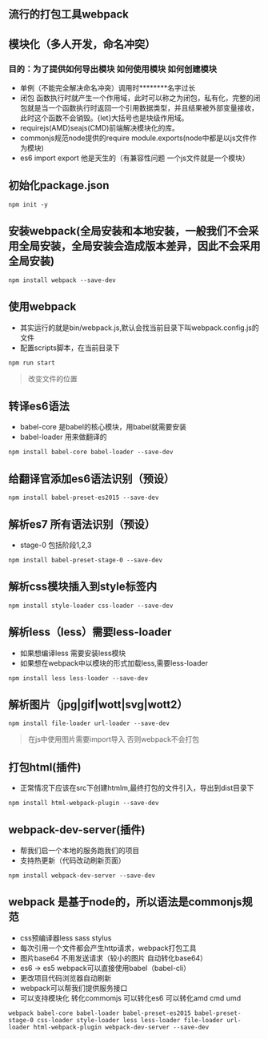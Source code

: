## 流行的打包工具webpack

## 模块化（多人开发，命名冲突）
### 目的：为了提供如何导出模块 如何使用模块 如何创建模块
- 单例（不能完全解决命名冲突）调用时********名字过长
- 闭包 函数执行时就产生一个作用域，此时可以称之为闭包，私有化，完整的闭包就是当一个函数执行时返回一个引用数据类型，并且结果被外部变量接收，此时这个函数不会销毁。{let}大括号也是块级作用域。
- requirejs(AMD)seajs(CMD)前端解决模块化的库。
- commonjs规范node提供的require module.exports(node中都是以js文件作为模块)
- es6 import export 他是天生的（有兼容性问题 一个js文件就是一个模块）

## 初始化package.json
```
npm init -y
```
## 安装webpack(全局安装和本地安装，一般我们不会采用全局安装，全局安装会造成版本差异，因此不会采用全局安装)
```
npm install webpack --save-dev
```
## 使用webpack
- 其实运行的就是bin/webpack.js,默认会找当前目录下叫webpack.config.js的文件
- 配置scripts脚本，在当前目录下
```
npm run start
```
> 改变文件的位置
## 转译es6语法
- babel-core 是babel的核心模块，用babel就需要安装
- babel-loader 用来做翻译的
```
npm install babel-core babel-loader --save-dev
```
## 给翻译官添加es6语法识别（预设）
```
npm install babel-preset-es2015 --save-dev
```
## 解析es7 所有语法识别（预设）
- stage-0 包括阶段1,2,3
```
npm install babel-preset-stage-0 --save-dev
```
## 解析css模块插入到style标签内
```
npm install style-loader css-loader --save-dev
```
## 解析less（less）需要less-loader
- 如果想编译less 需要安装less模块
- 如果想在webpack中以模块的形式加载less,需要less-loader
```
npm install less less-loader --save-dev
```
## 解析图片（jpg|gif|wott|svg|wott2）
```
npm install file-loader url-loader --save-dev
```
> 在js中使用图片需要import导入 否则webpack不会打包
## 打包html(插件)
- 正常情况下应该在src下创建htmlm,最终打包的文件引入，导出到dist目录下
```
npm install html-webpack-plugin --save-dev
```
## webpack-dev-server(插件)
- 帮我们启一个本地的服务跑我们的项目
- 支持热更新（代码改动刷新页面）
```
npm install webpack-dev-server --save-dev
```
## webpack 是基于node的，所以语法是commonjs规范
- css预编译器less sass stylus
- 每次引用一个文件都会产生http请求，webpack打包工具
- 图片base64 不用发送请求（较小的图片 自动转化base64）
- es6 -> es5 webpack可以直接使用babel（babel-cli）
- 更改项目代码浏览器自动刷新
- webpack可以帮我们提供服务接口
- 可以支持模块化 转化commomjs 可以转化es6 可以转化amd cmd umd
```
webpack babel-core babel-loader babel-preset-es2015 babel-preset-stage-0 css-loader style-loader less less-loader file-loader url-loader html-webpack-plugin webpack-dev-server --save-dev
```